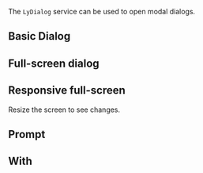 <p>
  The <code class="ts">LyDialog</code> service can be used to open modal dialogs.
</p>

<h2 [lyTyp]="'display1'" gutter>Basic Dialog</h2>
<demo-view
  path="docs/components/dialog-demo/basic-dialog"
  [extraPaths]="['dialog-demo.html']"
>
  <aui-basic-dialog></aui-basic-dialog>
</demo-view>

<h2 [lyTyp]="'display1'" gutter>Full-screen dialog</h2>
<demo-view
  path="docs/components/dialog-demo/full-screen-dialog"
  [extraPaths]="['full-screen-dialog.html']"
>
  <aui-full-screen-dialog></aui-full-screen-dialog>
</demo-view>

<h2 [lyTyp]="'display1'" gutter>Responsive full-screen</h2>
<p>
  Resize the screen to see changes.
</p>
<demo-view
  path="docs/components/dialog-demo/dialog-responsive"
  [extraPaths]="['dialog-responsive-dialog.html']"
>
  <aui-dialog-responsive></aui-dialog-responsive>
</demo-view>

<h2 [lyTyp]="'display1'" gutter>Prompt</h2>
<demo-view
  path="docs/components/dialog-demo/dialog-prompt"
  [extraPaths]="['dialog-prompt-dialog.html']"
>
  <aui-dialog-prompt></aui-dialog-prompt>
</demo-view>

<h2 [lyTyp]="'display1'" gutter>With <code class="html"><ng-template></code></h2>
<demo-view
  path="docs/components/dialog-demo/dialog-ng-template"
>
  <aui-dialog-ng-template></aui-dialog-ng-template>
</demo-view>
